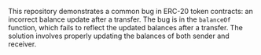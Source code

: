 This repository demonstrates a common bug in ERC-20 token contracts: an incorrect balance update after a transfer. The bug is in the `balanceOf` function, which fails to reflect the updated balances after a transfer. The solution involves properly updating the balances of both sender and receiver.